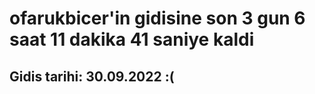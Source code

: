 # ofarukbicer'in gidisine son 3 gun 6 saat 11 dakika 41 saniye kaldi

## Gidis tarihi: 30.09.2022 :(